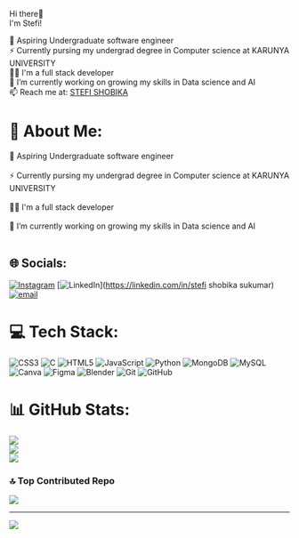 Hi there👋<br>
I'm Stefi!

🏫 Aspiring Undergraduate software engineer<br>
⚡ Currently pursing my undergrad degree in Computer science at KARUNYA UNIVERSITY<br>
👩‍💻 I'm a full stack developer<br>
🔭 I’m currently working on growing my skills in Data science and AI<br>
📫 Reach me at: [STEFI SHOBIKA](https://www.instagram.com/stefi_shobika/?igsh=MWRoaTdhYnh2cWRn#)<br>



# 💫 About Me:
🏫 Aspiring Undergraduate software engineer<br><br>⚡ Currently pursing my undergrad degree in Computer science at KARUNYA UNIVERSITY<br><br>👩‍💻 I'm a full stack developer<br><br>🔭 I’m currently working on growing my skills in Data science and AI<br><br>


## 🌐 Socials:
[![Instagram](https://img.shields.io/badge/Instagram-%23E4405F.svg?logo=Instagram&logoColor=white)](https://instagram.com/stefi_shobika) [![LinkedIn](https://img.shields.io/badge/LinkedIn-%230077B5.svg?logo=linkedin&logoColor=white)](https://linkedin.com/in/stefi shobika sukumar) [![email](https://img.shields.io/badge/Email-D14836?logo=gmail&logoColor=white)](mailto:stefishobika.s07@gmail.com) 

# 💻 Tech Stack:
![CSS3](https://img.shields.io/badge/css3-%231572B6.svg?style=for-the-badge&logo=css3&logoColor=white) ![C](https://img.shields.io/badge/c-%2300599C.svg?style=for-the-badge&logo=c&logoColor=white) ![HTML5](https://img.shields.io/badge/html5-%23E34F26.svg?style=for-the-badge&logo=html5&logoColor=white) ![JavaScript](https://img.shields.io/badge/javascript-%23323330.svg?style=for-the-badge&logo=javascript&logoColor=%23F7DF1E) ![Python](https://img.shields.io/badge/python-3670A0?style=for-the-badge&logo=python&logoColor=ffdd54) ![MongoDB](https://img.shields.io/badge/MongoDB-%234ea94b.svg?style=for-the-badge&logo=mongodb&logoColor=white) ![MySQL](https://img.shields.io/badge/mysql-4479A1.svg?style=for-the-badge&logo=mysql&logoColor=white) ![Canva](https://img.shields.io/badge/Canva-%2300C4CC.svg?style=for-the-badge&logo=Canva&logoColor=white) ![Figma](https://img.shields.io/badge/figma-%23F24E1E.svg?style=for-the-badge&logo=figma&logoColor=white) ![Blender](https://img.shields.io/badge/blender-%23F5792A.svg?style=for-the-badge&logo=blender&logoColor=white) ![Git](https://img.shields.io/badge/git-%23F05033.svg?style=for-the-badge&logo=git&logoColor=white) ![GitHub](https://img.shields.io/badge/github-%23121011.svg?style=for-the-badge&logo=github&logoColor=white)
# 📊 GitHub Stats:
![](https://github-readme-stats.vercel.app/api?username=Stefishobika&theme=dark&hide_border=false&include_all_commits=false&count_private=false)<br/>
![](https://nirzak-streak-stats.vercel.app/?user=Stefishobika&theme=dark&hide_border=false)<br/>
![](https://github-readme-stats.vercel.app/api/top-langs/?username=Stefishobika&theme=dark&hide_border=false&include_all_commits=false&count_private=false&layout=compact)

### 🔝 Top Contributed Repo
![](https://github-contributor-stats.vercel.app/api?username=Stefishobika&limit=5&theme=dark&combine_all_yearly_contributions=true)

---
[![](https://visitcount.itsvg.in/api?id=Stefishobika&icon=0&color=10)](https://visitcount.itsvg.in)

<!-- Proudly created with GPRM ( https://gprm.itsvg.in ) -->
